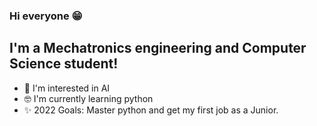 ### Hi everyone 😁

## I'm a Mechatronics engineering and Computer Science student! 
- 🧠 I'm interested in AI 
- 🤓 I'm currently learning python
- ✨ 2022 Goals: Master python and get my first job as a Junior.
